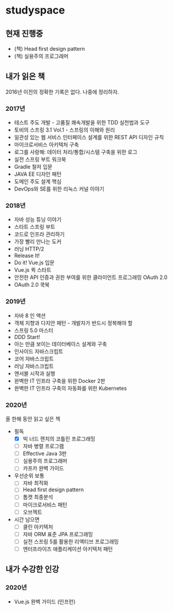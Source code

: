 # studyspace

## 현재 진행중

* (책) Head first design pattern
* (책) 실용주의 프로그래머

## 내가 읽은 책

2016년 이전의 정확한 기록은 없다. 나중에 정리하자.

### 2017년

* 테스트 주도 개발 - 고품질 쾌속개발을 위한 TDD 실천법과 도구
* 토비의 스프링 3.1 Vol.1 - 스프링의 이해와 원리
* 일관성 있는 웹 서비스 인터페이스 설계를 위한 REST API 디자인 규칙
* 마이크로서비스 아키텍처 구축
* 로그를 사랑해: 데이터 처리/통합/시스템 구축을 위한 로그
* 실전 스프링 부트 워크북
* Gradle 철저 입문
* JAVA EE 디자인 패턴
* 도메인 주도 설계 핵심
* DevOps와 SE를 위한 리눅스 커널 이야기

### 2018년

* 자바 성능 튜닝 이야기
* 스타트 스프링 부트
* 코드로 인프라 관리하기
* 가장 빨리 만나는 도커
* 러닝 HTTP/2
* Release It!
* Do it! Vue.js 입문
* Vue.js 퀵 스타트
* 안전한 API 인증과 권한 부여를 위한 클라이언트 프로그래밍 OAuth 2.0
* OAuth 2.0 쿡북

### 2019년

* 자바 8 인 액션
* 객체 지향과 다지안 패턴 - 개발자가 반드시 정복해야 할
* 스프링 5.0 마스터
* DDD Start!
* 아는 만큼 보이는 데이터베이스 설계와 구축
* 인사이드 자바스크립트
* 코어 자바스크립트
* 러닝 자바스크립트
* 앤서블 시작과 실행
* 완벽한 IT 인프라 구축을 위한 Docker 2판
* 완벽한 IT 인프라 구축의 자동화를 위한 Kubernetes

### 2020년

올 한해 동안 읽고 싶은 책

- 필독
  - [x] 빅 너드 랜치의 코틀린 프로그래밍
  - [ ] 자바 병렬 프로그램
  - [ ] Effective Java 3판
  - [ ] 실용주의 프로그래머
  - [ ] 카프카 완벽 가이드
- 우선순위 보통
  - [ ] 자바 최적화
  - [ ] Head first design pattern
  - [ ] 톰캣 최종분석
  - [ ] 마이크로서비스 패턴
  - [ ] 오브젝트
- 시간 남으면
  - [ ] 클린 아키텍처
  - [ ] 자바 ORM 표준 JPA 프로그래밍
  - [ ] 실전 스프링 5를 활용한 리액티브 프로그래밍
  - [ ] 엔터프라이즈 애플리케이션 아키텍처 패턴

## 내가 수강한 인강

### 2020년

* Vue.js 완벽 가이드 (인프런)
